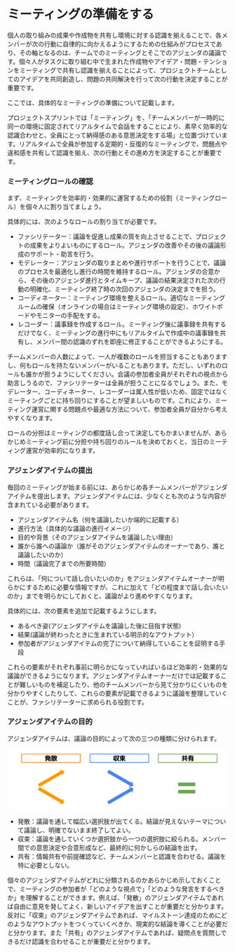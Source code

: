 # ミーティングの準備をする

個人の取り組みの成果や作成物を共有し環境に対する認識を揃えることで、各メンバーが次の行動に自律的に向かえるようにするための仕組みがプロセスであり、その軸となるのは、チームでのミーティングとそこでのアジェンダの議論です。個々人がタスクに取り組む中で生まれた作成物やアイデア・問題・テンションをミーティングで共有し認識を揃えることによって、プロジェクトチームとしてのアイデアを共同創造し、問題の共同解決を行って次の行動を決定することが重要です。

ここでは、具体的なミーティングの準備について記載します。

プロジェクトスプリントでは「ミーティング」を、「チームメンバーが一時的に同一の環境に固定されてリアルタイムで会話をすることにより、素早く効率的な認識合わせと、全員にとって納得感のある意思決定をする場」と位置づけています。リアルタイムで全員が参加する定期的・反復的なミーティングで、問題点や違和感を共有して認識を揃え、次の行動とその進め方を決定することが重要です。

### **ミーティングロールの確認**

まず、ミーティングを効率的・効果的に運営するための役割（ミーティングロール）を個々人に割り当てましょう。

具体的には、次のようなロールの割り当てが必要です。

* ファシリテーター：議論を促進し成果の質を向上させることで、プロジェクトの成果をよりよいものにするロール。アジェンダの改善やその後の議論形成のサポート・助言を行う。
* モデレーター：アジェンダの取りまとめや進行サポートを行うことで、議論のプロセスを最適化し進行の時間を維持するロール。アジェンダの合意から、その後のアジェンダ進行とタイムキープ、議論の結果決定された次の行動の明確化、ミーティング終了時の次回のアジェンダの決定までを担う。
* コーディネーター：ミーティング環境を整えるロール。適切なミーティングルームの確保（オンラインの場合はミーティング環境の設定）、ホワイトボードやモニターの手配をする。
* レコーダー：議事録を作成するロール。ミーティング後に議事録を共有するだけでなく、ミーティングの進行中にもリアルタイムで作成中の議事録を共有し、メンバー間の認識のずれを即座に修正することができるようにする。

チームメンバーの人数によって、一人が複数のロールを担当することもありますし、何もロールを持たないメンバーがいることもあります。ただし、いずれのロールも誰かが担うようにしてください。会議の参加者全員がそれぞれの視点から助言しうるので、ファシリテーターは全員が担うことになるでしょう。また、モデレーター、コーディネーター、レコーダーは属人性が低いため、固定ではなくミーティングごとに持ち回りにすることが望ましいものです。これにより、ミーティング運営に関する問題点や最適な方法について、参加者全員が自分から考えやすくなります。

ロールの分担はミーティングの都度話し合って決定してもかまいませんが、あらかじめミーティング前に分担や持ち回りのルールを決めておくと、当日のミーティング運営が効率的になります。

### **アジェンダアイテムの提出**

毎回のミーティングが始まる前には、あらかじめ各チームメンバーがアジェンダアイテムを提出します。アジェンダアイテムには、少なくとも次のような内容が含まれている必要があります。

* アジェンダアイテム名（何を議論したいか端的に記載する）
* 進行方法（具体的な議論の進行イメージ）
* 目的や背景（そのアジェンダアイテムを議論したい理由）
* 誰から誰への議論か（誰がそのアジェンダアイテムのオーナーであり、誰と議論したいのか）
* 時間（議論完了までの所要時間）

これらは、「何について話し合いたいのか」をアジェンダアイテムオーナーが明らかにするために必要な情報ですが、これに加えて「どの程度まで話し合いたいのか」までを明らかにしておくと、議論がより進めやすくなります。

具体的には、次の要素を追加で記載するようにします。

* あるべき姿(アジェンダアイテムを議論した後に目指す状態)
* 結果(議論が終わったときに生まれている明示的なアウトプット）
* 参加者がアジェンダアイテムの完了について納得していることを証明する手段

これらの要素がそれぞれ事前に明らかになっていればいるほど効率的・効果的な議論ができるようになります。アジェンダアイテムオーナーだけでは記載することが難しいものを補足したり、他のチームメンバーから見て分かりにくいものを分かりやすくしたりして、これらの要素が記載できるように議論を整理していくことが、ファシリテーターに求められる役割です。

### **アジェンダアイテムの目的**

アジェンダアイテムは、議論の目的によって次の三つの種類に分けられます。

![アジェンダの種類](../../ja-v2.2.0/images/agenda.png)

* 発散：議論を通して幅広い選択肢が出てくる。結論が見えないテーマについて議論し、明確でないまま終了してよい。
* 収束：議論を通していくつか選択肢から一つの選択肢に絞られる。メンバー間での意思決定や合意形成など、最終的に何かしらの結論を出す。
* 共有：情報共有や前提確認など、チームメンバーと認識を合わせる。議論を特に必要としない。

個々のアジェンダアイテムがどれに分類されるのかあらかじめ示しておくことで、ミーティングの参加者が「どのような視点で」「どのような発言をするべきか」を理解することができます。例えば、「発散」のアジェンダアイテムであれば自由に意見を発してよく、新しいアイデアを出すことが重要だと分かります。反対に「収束」のアジェンダアイテムであれば、マイルストーン達成のためにどのようなアウトプットをつくっていくべきか、現実的な結論を導くことが必要だと分かります。また「共有」のアジェンダアイテムであれば、疑問点を質問しできるだけ認識を合わせることが重要だと分かります。
